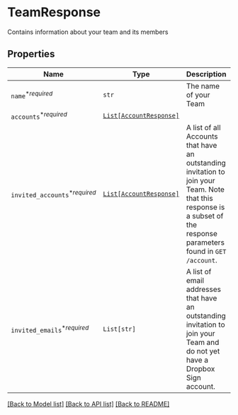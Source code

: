 # TeamResponse

Contains information about your team and its members

## Properties
Name | Type | Description | Notes
------------ | ------------- | ------------- | -------------
| `name`<sup>*_required_</sup> | ```str``` |  The name of your Team  |  |
| `accounts`<sup>*_required_</sup> | [```List[AccountResponse]```](AccountResponse.md) |    |  |
| `invited_accounts`<sup>*_required_</sup> | [```List[AccountResponse]```](AccountResponse.md) |  A list of all Accounts that have an outstanding invitation to join your Team. Note that this response is a subset of the response parameters found in `GET /account`.  |  |
| `invited_emails`<sup>*_required_</sup> | ```List[str]``` |  A list of email addresses that have an outstanding invitation to join your Team and do not yet have a Dropbox Sign account.  |  |

[[Back to Model list]](../README.md#documentation-for-models) [[Back to API list]](../README.md#documentation-for-api-endpoints) [[Back to README]](../README.md)

